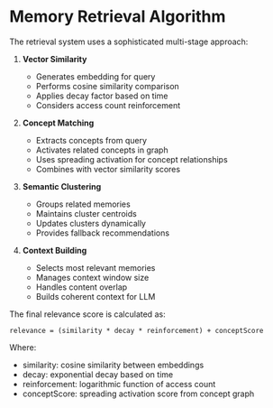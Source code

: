 # Memory Retrieval Algorithm

The retrieval system uses a sophisticated multi-stage approach:

1. **Vector Similarity**
   - Generates embedding for query
   - Performs cosine similarity comparison
   - Applies decay factor based on time
   - Considers access count reinforcement

2. **Concept Matching**
   - Extracts concepts from query
   - Activates related concepts in graph
   - Uses spreading activation for concept relationships
   - Combines with vector similarity scores

3. **Semantic Clustering**
   - Groups related memories
   - Maintains cluster centroids
   - Updates clusters dynamically
   - Provides fallback recommendations

4. **Context Building**
   - Selects most relevant memories
   - Manages context window size
   - Handles content overlap
   - Builds coherent context for LLM

The final relevance score is calculated as:
```
relevance = (similarity * decay * reinforcement) + conceptScore
```

Where:
- similarity: cosine similarity between embeddings
- decay: exponential decay based on time
- reinforcement: logarithmic function of access count
- conceptScore: spreading activation score from concept graph